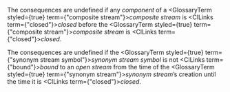  



The consequences are undefined if any *component* of a <GlossaryTerm styled={true} term={"composite stream"}><i>composite stream</i></GlossaryTerm> is <ClLinks  term={"closed"}><i>closed</i></ClLinks> before the <GlossaryTerm styled={true} term={"composite stream"}><i>composite stream</i></GlossaryTerm> is <ClLinks  term={"closed"}><i>closed</i></ClLinks>. 



The consequences are undefined if the <GlossaryTerm styled={true} term={"synonym stream symbol"}><i>synonym stream symbol</i></GlossaryTerm> is not <ClLinks  term={"bound"}><i>bound</i></ClLinks> to an *open stream* from the time of the <GlossaryTerm styled={true} term={"synonym stream"}><i>synonym stream</i></GlossaryTerm>’s creation until the time it is <ClLinks  term={"closed"}><i>closed</i></ClLinks>. 







 



 



